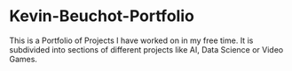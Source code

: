 # Kevin-Beuchot-Portfolio
This is a Portfolio of Projects I have worked on in my free time. It is subdivided into sections of different projects like AI, Data Science or Video Games.
